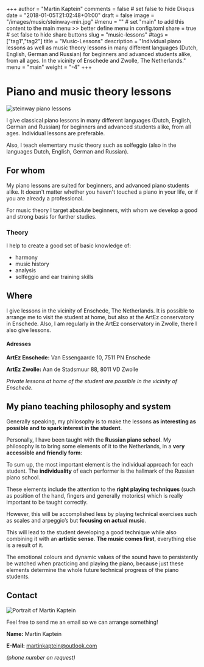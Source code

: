 +++
author = "Martin Kaptein"
comments = false	# set false to hide Disqus
date = "2018-01-05T21:02:48+01:00"
draft = false
image = "/images/music/steinway-min.jpg"
#menu = ""		# set "main" to add this content to the main menu >> better define menu in config.toml
share = true	# set false to hide share buttons
slug = "music-lessons"
#tags = ["tag1","tag2"]
title = "Music-Lessons"
description = "Individual piano lessons as well as music theory lessons in many different languages (Dutch, English, German and Russian) for beginners and advanced students alike, from all ages. In the vicinity of Enschede and Zwolle, The Netherlands."
menu = "main"
weight = "-4"
+++



# Piano and music theory lessons

![steinway piano lessons](/images/music/steinway-min.jpg)

I give classical piano lessons in many different languages (Dutch, English, German and Russian) for beginners and advanced students alike, from all ages. Individual lessons are preferable.

Also, I teach elementary music theory such as solfeggio (also in the languages Dutch, English, German and Russian).

## For whom

My piano lessons are suited for beginners, and advanced piano students alike.
It doesn't matter whether you haven't touched a piano in your life, or if you are already a professional.

For music theory I target absolute beginners, with whom we develop a good and strong basis for further studies. 

### Theory

I help to create a good set of basic knowledge of:

- harmony
- music history
- analysis
- solfeggio and ear training skills

## Where

I give lessons in the vicinity of Enschede, The Netherlands. It is possible to arrange me to visit the student at home, but also at the ArtEz conservatory in Enschede.
Also, I am regularly in the ArtEz conservatory in Zwolle, there I also give lessons.

#### Adresses

**ArtEz Enschede:** Van Essengaarde 10, 7511 PN Enschede

**ArtEz Zwolle:** Aan de Stadsmuur 88, 8011 VD Zwolle

*Private lessons at home of the student are possible in the vicinity of Enschede.*

## My piano teaching philosophy and system

Generally speaking, my philosophy is to make the lessons **as interesting as possible and to spark interest in the student**.

Personally, I have been taught with the **Russian piano school**. My philosophy is to bring some elements of it to the Netherlands, in a **very accessible and friendly form**:

To sum up, the most important element is the individual approach for each student. The **individuality** of each performer is the hallmark of the Russian piano school.

These elements include the attention to the **right playing techniques** (such as position of the hand, fingers and generally motorics) which is really important to be taught correctly.

However, this will be accomplished less by playing technical exercises such as scales and arpeggio’s but **focusing on actual music**. 

This will lead to the student developing a good technique while also combining it with an **artistic sense**. **The music comes first**, everything else is a result of it.

The emotional colours and dynamic values of the sound have to persistently be watched when practicing and playing the piano, because just these elements determine the whole future technical progress of the piano students.

## Contact

![Portrait of Martin Kaptein](/images/martin-kaptein-portrait.jpg)

Feel free to send me an email so we can arrange something!


**Name:** Martin Kaptein

**E-Mail:** [martinkaptein@outlook.com](mailto:martinkaptein@outlook.com)

*(phone number on request)*